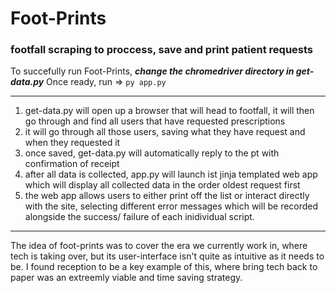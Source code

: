 # Foot-Prints
### footfall scraping to proccess, save and print patient requests

To succefully run Foot-Prints, _**change the chromedriver directory in get-data.py**_
Once ready, run => `py app.py`

---

1. get-data.py will open up a browser that will head to footfall, it will then go through and find all users that have requested prescriptions
2. it will go through all those users, saving what they have request and when they requested it
3. once saved, get-data.py will automatically reply to the pt with confirmation of receipt
4. after all data is collected, app.py will launch ist jinja templated web app which will display all collected data in the order oldest request first
5. the web app allows users to either print off the list or interact directly with the site, selecting different error messages which will be recorded alongside the 
success/ failure of each inidividual script.

---

The idea of foot-prints was to cover the era we currently work in, where tech is taking over, but its user-interface isn't quite as intuitive as it needs to be.
I found reception to be a key example of this, where bring tech back to paper was an extreemly viable and time saving strategy.
